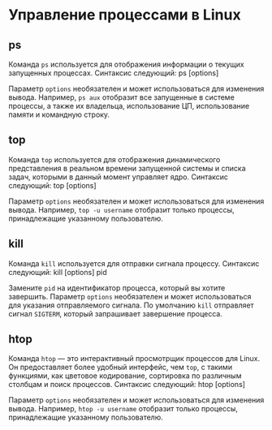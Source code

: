 # Управление процессами в Linux

## ps
Команда `ps` используется для отображения информации о текущих запущенных процессах. Синтаксис следующий:
ps [options]

Параметр `options` необязателен и может использоваться для изменения вывода. Например, `ps aux` отобразит все запущенные в системе процессы, а также их владельца, использование ЦП, использование памяти и командную строку.

## top
Команда `top` используется для отображения динамического представления в реальном времени запущенной системы и списка задач, которыми в данный момент управляет ядро. Синтаксис следующий:
top [options]

Параметр `options` необязателен и может использоваться для изменения вывода. Например, `top -u username` отобразит только процессы, принадлежащие указанному пользователю.

## kill
Команда `kill` используется для отправки сигнала процессу. Синтаксис следующий:
kill [options] pid

Замените `pid` на идентификатор процесса, который вы хотите завершить. Параметр `options` необязателен и может использоваться для указания отправляемого сигнала. По умолчанию `kill` отправляет сигнал `SIGTERM`, который запрашивает завершение процесса.

## htop
Команда `htop` — это интерактивный просмотрщик процессов для Linux. Он предоставляет более удобный интерфейс, чем `top`, с такими функциями, как цветовое кодирование, сортировка по различным столбцам и поиск процессов. Синтаксис следующий:
htop [options]

Параметр `options` необязателен и может использоваться для изменения вывода. Например, `htop -u username` отобразит только процессы, принадлежащие указанному пользователю.
